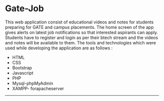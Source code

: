 # Gate-Job


This web application consist of educational videos and 
notes for students preparing for GATE and campus 
placements. The home screen of the app gives alerts on 
latest job notifications so that interested aspirants can 
apply. Students have to register and login as per their 
btech stream and the videos and notes will be available to 
them. The tools and technologies which were used while 
developing the application are as follows :
- HTML 
- CSS
- Bootstrap 
- Javascript 
- PHP
- Mysql-phpMyAdmin 
- XAMPP- forapacheserver
---
